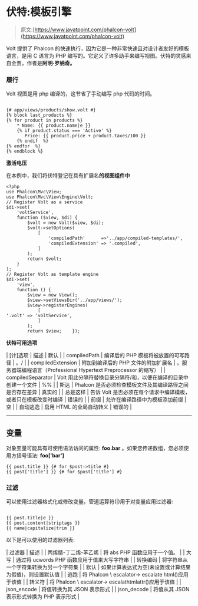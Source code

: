# 伏特:模板引擎

> 原文:[https://www.javatpoint.com/phalcon-volt](https://www.javatpoint.com/phalcon-volt)

Volt 提供了 Phalcon 的快速执行，因为它是一种非常快速且对设计者友好的模板语言，是用 C 语言为 PHP 编写的。它定义了许多助手来编写视图。伏特的灵感来自金贾，作者是**阿明·罗纳奇。**

### 履行

Volt 视图是用 php 编译的，这节省了手动编写 php 代码的时间。

```

{# app/views/products/show.volt #}
{% block last_products %}
{% for product in products %}
    * Name: {{ product.name|e }}
    {% if product.status === 'Active' %}
       Price: {{ product.price + product.taxes/100 }}
    {% endif  %}
{% endfor  %}
{% endblock %}

```

**激活电压**

在本例中，我们将伏特登记在具有扩展名**的视图组件中**

```
<?php
use Phalcon\Mvc\View;
use Phalcon\Mvc\View\Engine\Volt;
// Register Volt as a service
$di->set(
    'voltService',
    function ($view, $di) {
        $volt = new Volt($view, $di);
        $volt->setOptions(
            [
                'compiledPath'      =>'../app/compiled-templates/',
                'compiledExtension' => '.compiled',
            ]
        );
        return $volt;
    }
);
// Register Volt as template engine
$di->set(
    'view',
    function () {
        $view = new View();
        $view->setViewsDir('../app/views/');
        $view->registerEngines(
            [
'.volt' => 'voltService',
            ]
        );
        return $view;    });

```

**伏特可用选项**

| [计]选项 | 描述 | 默认 |
| compiledPath | 编译后的 PHP 模板将被放置的可写路径 | 。/ |
| compiledExtension | 附加到编译后的 PHP 文件的附加扩展名 | 。服务器端编程语言（Professional Hypertext Preprocessor 的缩写） |
| compiledSeparator | Volt 用此分隔符替换目录分隔符/和，以便在编译的目录中创建一个文件 | %% |
| 斯达 | Phalcon 是否必须检查模板文件及其编译路径之间是否存在差异 | 真实的 |
| 总是这样 | 告诉 Volt 是否必须在每个请求中编译模板，或者只在模板改变时编译 | 错误的 |
| 前缀 | 允许在编译路径中为模板添加前缀 | 空 |
| 自动逃逸 | 启用 HTML 的全局自动转义 | 错误的 |

* * *

## 变量

对象变量可能具有可使用语法访问的属性: **foo.bar** 。如果您传递数组，您必须使用方括号语法: **foo['bar']**

```
{{ post.title }} {# for $post->title #}
{{ post['title'] }} {# for $post['title'] #}

```

### 过滤

可以使用过滤器格式化或修改变量。管道运算符(|)用于对变量应用过滤器:

```

{{ post.title|e }}
{{ post.content|striptags }}
{{ name|capitalize|trim }}

```

以下是可以使用的过滤器列表:

| 过滤器 | 描述 |
| 丙烯腈-丁二烯-苯乙烯 | 将 abs PHP 函数应用于一个值。 |
| 大写 | 通过将 ucwords PHP 函数应用于值来大写字符串 |
| 转换编码 | 将字符串从一个字符集转换为另一个字符集 |
| 默认 | 如果计算表达式为空(未设置或计算结果为假值)，则设置默认值 |
| 逃跑 | 将 Phalcon \ escalator-> escalate html()应用于该值 |
| 转义符 | 将 Phalcon \ escalator-> escalathtmlattr()应用于该值 |
| json_encode | 将值转换为其 JSON 表示形式 |
| json_decode | 将值从其 JSON 表示形式转换为 PHP 表示形式 |